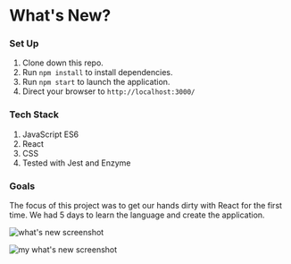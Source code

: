 # What's New?

### Set Up

1. Clone down this repo.
2. Run `npm install` to install dependencies.
3. Run `npm start` to launch the application.
4. Direct your browser to `http://localhost:3000/`

### Tech Stack

1. JavaScript ES6 
2. React
3. CSS
4. Tested with Jest and Enzyme

### Goals 

The focus of this project was to get our hands dirty with React for the first time. We had 5 days to learn the language and create the application. 



![what's new screenshot](./screenshots/whats-new.png)

![my what's new screenshot]('https://user-images.githubusercontent.com/45186438/69470908-4dfd8e80-0d57-11ea-9ed8-43a0f11f35a2.png')

